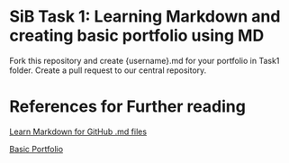 # SiB Task 1: Learning Markdown and creating basic portfolio using MD

Fork this repository and create {username}.md for your portfolio in Task1 folder.
Create a pull request to our central repository.

# References for Further reading

[Learn Markdown for GitHub .md files](https://github.com/stormsinbrewing/Markdown-for-Documentation)

[Basic Portfolio](Task1/NishkarshRaj)


